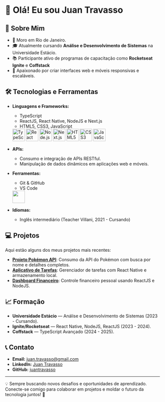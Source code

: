 # 👋 Olá! Eu sou Juan Travasso

## 🚀 Sobre Mim

- 📍 Moro em Rio de Janeiro.  
- 🎓 Atualmente cursando **Análise e Desenvolvimento de Sistemas** na Universidade Estácio.  
- 📚 Participante ativo de programas de capacitação como **Rocketseat Ignite** e **Coffstack**
- 🌟 Apaixonado por criar interfaces web e móveis responsivas e escaláveis.  

## 🛠️ Tecnologias e Ferramentas

- **Linguagens e Frameworks:** 
  - TypeScript  
  - ReactJS, React Native, NodeJS e Next.js  
  - HTML5, CSS3, JavaScript


  <img loading="lazy" src="https://cdn.jsdelivr.net/gh/devicons/devicon/icons/typescript/typescript-original.svg" width="40" height="40" alt="TypeScript"/>  
  <img loading="lazy" src="https://cdn.jsdelivr.net/gh/devicons/devicon/icons/react/react-original.svg" width="40" height="40" alt="React"/>  
  <img loading="lazy" src="https://cdn.jsdelivr.net/gh/devicons/devicon/icons/nodejs/nodejs-original.svg" width="40" height="40" alt="Node.js"/>  
  <img loading="lazy" src="https://cdn.jsdelivr.net/gh/devicons/devicon/icons/nextjs/nextjs-original.svg" width="40" height="40" alt="Next.js"/>  
  <img loading="lazy" src="https://cdn.jsdelivr.net/gh/devicons/devicon/icons/html5/html5-original.svg" width="40" height="40" alt="HTML5"/>  
  <img loading="lazy" src="https://cdn.jsdelivr.net/gh/devicons/devicon/icons/css3/css3-original.svg" width="40" height="40" alt="CSS3"/>  
  <img loading="lazy" src="https://cdn.jsdelivr.net/gh/devicons/devicon/icons/javascript/javascript-original.svg" width="40" height="40" alt="JavaScript"/>  



    
- **APIs:**  
  - Consumo e integração de APIs RESTful.  
  - Manipulação de dados dinâmicos em aplicações web e móveis.

- **Ferramentas:**
  - Git & GitHub  
  - VS Code

 
  <img loading="lazy" src="https://cdn.jsdelivr.net/gh/devicons/devicon/icons/git/git-original.svg" width="40" height="40"/>

  

- **Idiomas:**  
  - Inglês intermediário (Teacher Villani, 2021 - Cursando)

## 💻 Projetos

Aqui estão alguns dos meus projetos mais recentes:

- **[Projeto Pokémon API](#)**: Consumo da API do Pokémon com busca por nome e detalhes completos.  
- **[Aplicativo de Tarefas](#)**: Gerenciador de tarefas com React Native e armazenamento local.  
- **[Dashboard Financeiro](#)**: Controle financeiro pessoal usando ReactJS e NodeJS.

## 📈 Formação

- **Universidade Estácio** — Análise e Desenvolvimento de Sistemas (2023 - Cursando).  
- **Ignite/Rocketseat** — React Native, NodeJS, ReactJS (2023 - 2024).  
- **Coffstack** — TypeScript Avançado (2024 - 2025).  

## 📞 Contato

- **Email:** juan.travasso@gmail.com  
- **LinkedIn:** [Juan Travasso](https://www.linkedin.com/in/juan-travasso-b28124288/)  
- **GitHub:** [juantravasso](https://github.com/juantravasso)  

---

💡 Sempre buscando novos desafios e oportunidades de aprendizado. Conecte-se comigo para colaborar em projetos e moldar o futuro da tecnologia juntos! 🚀

